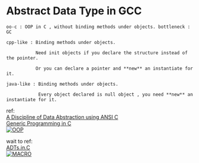 # Abstract Data Type in GCC

    oo-c : OOP in C , without binding methods under objects. bottleneck : GC

    cpp-like : Binding methods under objects.

               Need init objects if you declare the structure instead of the pointer.

               Or you can declare a pointer and **new** an instantiate for it.

    java-like : Binding methods under objects.

                Every object declared is null object , you need **new** an instantiate for it.

ref:<br>
     [A Discipline of Data Abstraction using ANSI C](https://classes.soe.ucsc.edu/cmps201/Fall98/Handouts/C_hints/adt-new.ps)<br>
     [Generic Programming in C](http://cs.boisestate.edu/~amit/teaching/253/handouts/07-c-generic-coding-handout.pdf)<br>
     [![OOP](https://i.ytimg.com/vi/TB7pZGFk5DY/hqdefault.jpg?sqp=-oaymwEWCKgBEF5IWvKriqkDCQgBFQAAiEIYAQ==&rs=AOn4CLCAU2oEwvjcsW84qIxnL6ezh7fe-w)](https://www.youtube.com/watch?v=TB7pZGFk5DY)<br>

wait to ref:<br>
     [ADTs.in.C](http://inst.eecs.berkeley.edu/~selfpace/studyguide/9C.sg/Output/sample.quiz.solns.html)<br>
     [![MACRO](https://i.ytimg.com/vi/7gadhJcIq_o/hqdefault.jpg?sqp=-oaymwEWCKgBEF5IWvKriqkDCQgBFQAAiEIYAQ==&rs=AOn4CLAvg1wyo6Be9xJ-N22z9zLO9Vh6bA)](https://www.youtube.com/watch?v=7gadhJcIq_o&t=1615s)
